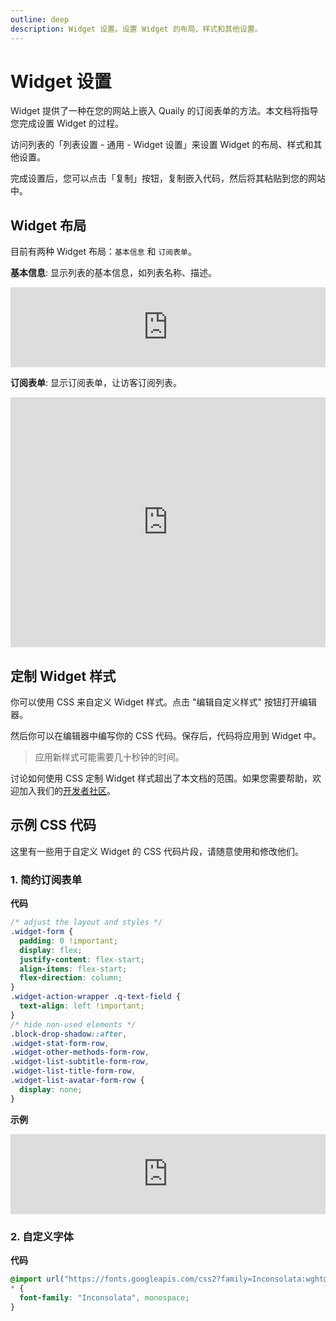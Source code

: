 ```yaml
---
outline: deep
description: Widget 设置。设置 Widget 的布局、样式和其他设置。
---
```


# Widget 设置

Widget 提供了一种在您的网站上嵌入 Quaily 的订阅表单的方法。本文档将指导您完成设置 Widget 的过程。

访问列表的「列表设置 - 通用 - Widget 设置」来设置 Widget 的布局、样式和其他设置。

完成设置后，您可以点击「复制」按钮，复制嵌入代码，然后将其粘贴到您的网站中。

## Widget 布局

目前有两种 Widget 布局：`基本信息` 和 `订阅表单`。

**基本信息**: 显示列表的基本信息，如列表名称、描述。

<iframe src="https://quaily.com/blog/widget.external?theme=light&list_slug=blog&layout=info&lang=en" data-theme="light"
    width="100%" height="128px" title="Quaily Widget" frameborder="0" allow="web-share" allowfullscreen >
</iframe>

**订阅表单**: 显示订阅表单，让访客订阅列表。

<iframe src="https://quaily.com/blog/widget?theme=light&list_slug=blog&layout=subscribe_form&lang=en" data-theme="light"
    width="100%" height="400px" title="Quaily Widget" frameborder="0" allow="web-share" allowfullscreen >
</iframe>

## 定制 Widget 样式

你可以使用 CSS 来自定义 Widget 样式。点击 "编辑自定义样式" 按钮打开编辑器。

然后你可以在编辑器中编写你的 CSS 代码。保存后，代码将应用到 Widget 中。

> 应用新样式可能需要几十秒钟的时间。

讨论如何使用 CSS 定制 Widget 样式超出了本文档的范围。如果您需要帮助，欢迎加入我们的[开发者社区](https://discord.gg/FWrJ8bwhwe)。

## 示例 CSS 代码

这里有一些用于自定义 Widget 的 CSS 代码片段，请随意使用和修改他们。

### 1. 简约订阅表单

**代码**

```css
/* adjust the layout and styles */
.widget-form {
  padding: 0 !important;
  display: flex;
  justify-content: flex-start;
  align-items: flex-start;
  flex-direction: column;
}
.widget-action-wrapper .q-text-field {
  text-align: left !important;
}
/* hide non-used elements */
.block-drop-shadow::after,
.widget-stat-form-row,
.widget-other-methods-form-row,
.widget-list-subtitle-form-row,
.widget-list-title-form-row,
.widget-list-avatar-form-row {
  display: none;
}
```

**示例**

<iframe src="https://quaily.com/blog/widget.external?theme=light&list_slug=blog&layout=subscribe_form&lang=en" data-theme="light"
    width="100%" height="128px" title="Quaily Widget" frameborder="0" allow="web-share" allowfullscreen >
</iframe>

### 2. 自定义字体

**代码**

```css
@import url("https://fonts.googleapis.com/css2?family=Inconsolata:wght@200..900&display=swap");
* {
  font-family: "Inconsolata", monospace;
}
```
